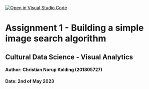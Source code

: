 [![Open in Visual Studio Code](https://classroom.github.com/assets/open-in-vscode-718a45dd9cf7e7f842a935f5ebbe5719a5e09af4491e668f4dbf3b35d5cca122.svg)](https://classroom.github.com/online_ide?assignment_repo_id=11526251&assignment_repo_type=AssignmentRepo)

# **Assignment 1 - Building a simple image search algorithm**
## **Cultural Data Science - Visual Analytics** 
#### Author: Christian Norup Kolding (201805727)
#### Date: 2nd of May 2023
